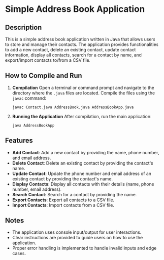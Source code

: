 # Simple Address Book Application

## Description
This is a simple address book application written in Java that allows users to store and manage their contacts. The application provides functionalities to add a new contact, delete an existing contact, update contact information, display all contacts, search for a contact by name, and export/import contacts to/from a CSV file.

## How to Compile and Run

1. **Compilation**
   Open a terminal or command prompt and navigate to the directory where the `.java` files are located. Compile the files using the `javac` command:
   ```
   javac Contact.java AddressBook.java AddressBookApp.java
   ```

2. **Running the Application**
   After compilation, run the main application:
   ```
   java AddressBookApp
   ```

## Features
- **Add Contact**: Add a new contact by providing the name, phone number, and email address.
- **Delete Contact**: Delete an existing contact by providing the contact's name.
- **Update Contact**: Update the phone number and email address of an existing contact by providing the contact's name.
- **Display Contacts**: Display all contacts with their details (name, phone number, email address).
- **Search Contact**: Search for a contact by providing the name.
- **Export Contacts**: Export all contacts to a CSV file.
- **Import Contacts**: Import contacts from a CSV file.

## Notes
- The application uses console input/output for user interactions.
- Clear instructions are provided to guide users on how to use the application.
- Proper error handling is implemented to handle invalid inputs and edge cases.